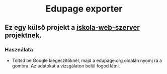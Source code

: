 <h1 align="center">Edupage exporter</h1>

## Ez egy külső projekt a [iskola-web-szerver](https://github.com/SerwenyiW/iskola-web-szerver) projektnek.
### Használata
- Töltsd be Google kiegészítőknél, majd a edupage.org oldalán nyomj rá a gombra. Az adatokat a vizsgálaton belül fogod látni.
